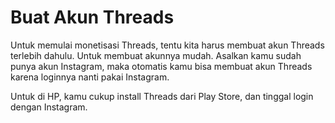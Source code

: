 # Buat Akun Threads

Untuk memulai monetisasi Threads, tentu kita harus membuat akun Threads terlebih dahulu. Untuk membuat akunnya mudah. Asalkan kamu sudah punya akun Instagram, maka otomatis kamu bisa membuat akun Threads karena loginnya nanti pakai Instagram.

Untuk di HP, kamu cukup install Threads dari Play Store, dan tinggal login dengan Instagram.
